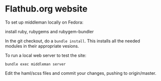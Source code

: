 Flathub.org website
===================

To set up middleman locally on Fedora:

install ruby, rubygems and rubygem-bundler

In the git checkout, do a `bundle install`. This installs all 
the needed modules in their appropriate vesions.

To run a local web server to test the site:

    bundle exec middleman server

Edit the haml/scss files and commit your changes, pushing to 
origin/master.
